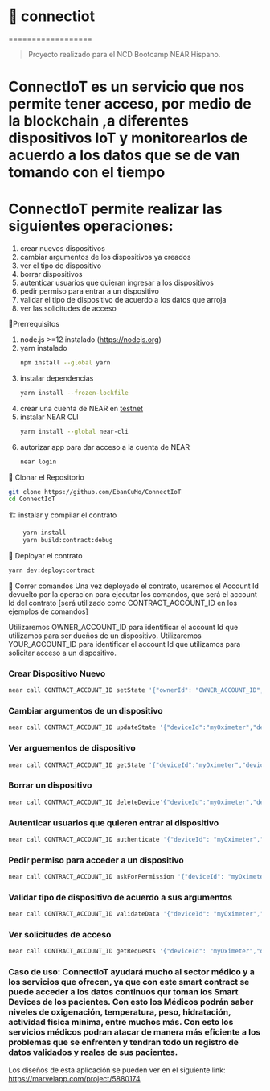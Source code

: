 # 🚧 connectiot
==================
> Proyecto realizado para el NCD Bootcamp NEAR Hispano.
# ConnectIoT es un servicio que nos permite tener acceso, por medio de la blockchain ,a diferentes dispositivos IoT y monitorearlos de acuerdo a los datos que se de van tomando con el tiempo

# ConnectIoT permite realizar las siguientes operaciones:
   1. crear nuevos dispositivos 
   2. cambiar argumentos de los dispositivos ya creados
   3. ver el tipo de dispositivo
   4. borrar dispositivos 
   5. autenticar usuarios que quieran ingresar a los dispositivos
   6. pedir permiso para entrar a un dispositivo
   7. validar el tipo de dispositivo de acuerdo a los datos que arroja
   8. ver las solicitudes de acceso

🏁Prerrequisitos
1. node.js >=12 instalado (https://nodejs.org)
2. yarn instalado
    ```bash
    npm install --global yarn
    ```
3. instalar dependencias
    ```bash
    yarn install --frozen-lockfile
    ```
4. crear una cuenta de NEAR en [testnet](https://docs.near.org/docs/develop/basics/create-account#creating-a-testnet-account)   
5. instalar NEAR CLI
    ```bash
    yarn install --global near-cli
    ```
6. autorizar app para dar acceso a la cuenta de NEAR
    ```bash
    near login
     ```

🐑 Clonar el Repositorio
```bash
git clone https://github.com/EbanCuMo/ConnectIoT
cd ConnectIoT
```

🏗 instalar y compilar el contrato
```bash
    yarn install
    yarn build:contract:debug
```

🚀 Deployar el contrato
```bash
yarn dev:deploy:contract
```

🚂 Correr comandos
Una vez deployado el contrato, usaremos el Account Id devuelto por la operacion para ejecutar los comandos, que será el account 
Id del contrato [será utilizado como CONTRACT_ACCOUNT_ID en los ejemplos de comandos]

Utilizaremos OWNER_ACCOUNT_ID para identificar el account Id que utilizamos para ser dueños de un dispositivo.
Utilizaremos YOUR_ACCOUNT_ID para identificar el account Id que utilizamos para solicitar acceso a un dispositivo.

### Crear Dispositivo Nuevo
```bash
near call CONTRACT_ACCOUNT_ID setState '{"ownerId": "OWNER_ACCOUNT_ID","deviceId": "myOximeter","deviceType": "Oximeter","timestamp": "Thu Sep 30 2021 20:09:33 GMT-0500","args": {"bpm":75,"spo2":99}}' --accountId OWNER_ACCOUNT_ID
```

### Cambiar argumentos de un dispositivo
```bash
near call CONTRACT_ACCOUNT_ID updateState '{"deviceId":"myOximeter","deviceType": "Oximeter","timestamp": "Thu Sep 30 2021 20:09:33 GMT-0500","args": {"bpm":70,"spo2":98}}' --accountId OWNER_ACCOUNT_ID
```

### Ver arguementos de dispositivo
```bash
near call CONTRACT_ACCOUNT_ID getState '{"deviceId":"myOximeter","deviceType": "Oximeter"}' --accountId OWNER_ACCOUNT_ID
```

### Borrar un dispositivo
```bash
near call CONTRACT_ACCOUNT_ID deleteDevice'{"deviceId":"myOximeter","deviceType": "Oximeter"}' --accountId OWNER_ACCOUNT_ID
```

### Autenticar usuarios que quieren entrar al dispositivo
```bash
near call CONTRACT_ACCOUNT_ID authenticate '{"deviceId": "myOximeter","deviceType": "Oximeter","accountId": "ACCOUNT_ID"}' --accountId OWNER_COOUNT_ID
```
### Pedir permiso para acceder a un dispositivo
```bash
near call CONTRACT_ACCOUNT_ID askForPermission '{"deviceId": "myOximeter","deviceType": "Oximeter"}' --accountId YOUR_ACCOUNT_ID
```

### Validar tipo de dispositivo de acuerdo a sus argumentos
```bash
near call CONTRACT_ACCOUNT_ID validateData '{"deviceId": "myOximeter","deviceType": "Oximeter","jsonArgs": "{bpm:70,spo2:98}"}' --accountId OWNER_ACCOUNT_ID
```
### Ver solicitudes de acceso
```bash
near call CONTRACT_ACCOUNT_ID getRequests '{"deviceId": "myOximeter","deviceType": "Oximeter"}' --accountId OWNER_ACOUNT_ID
```

### Caso de uso: ConnectIoT ayudará mucho al sector médico y a los servicios que ofrecen, ya que con este smart contract se puede acceder a los datos continuos qur toman los Smart Devices de los pacientes. Con esto los Médicos podrán saber niveles de oxigenación, temperatura, peso, hidratación, actividad fisica minima, entre muchos más. Con esto los servicios médicos podran atacar de manera más eficiente a los problemas que se enfrenten y tendran todo un registro de datos validados y reales de sus pacientes.

Los diseños de esta aplicación se pueden ver en el siguiente link: https://marvelapp.com/project/5880174
